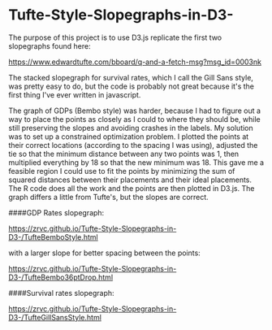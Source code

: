 # Tufte-Style-Slopegraphs-in-D3-

The purpose of this project is to use D3.js replicate the first two slopegraphs found here:

https://www.edwardtufte.com/bboard/q-and-a-fetch-msg?msg_id=0003nk

The stacked slopegraph for survival rates, which I call the Gill Sans style, was pretty easy to do, but the code is probably not great because it's the first thing I've ever written in javascript.

The graph of GDPs (Bembo style) was harder, because I had to figure out a way to place the points as closely as I could to where they should be, while still preserving the slopes and avoiding crashes in the labels.  My solution was to set up a constrained optimization problem.  I plotted the points at their correct locations (according to the spacing I was using), adjusted the tie so that the minimum distance between any two points was 1, then multiplied everything by 18 so that the new minimum was 18.  This gave me a feasible region I could use to fit the points by minimizing the sum of squared distances between their placements and their ideal placements.  The R code does all the work and the points are then plotted in D3.js.  The graph differs a little from Tufte's, but the slopes are correct. 

####GDP Rates slopegraph:

https://zrvc.github.io/Tufte-Style-Slopegraphs-in-D3-/TufteBemboStyle.html

with a larger slope for better spacing between the points:

https://zrvc.github.io/Tufte-Style-Slopegraphs-in-D3-/TufteBembo36ptDrop.html


####Survival rates slopegraph:

https://zrvc.github.io/Tufte-Style-Slopegraphs-in-D3-/TufteGillSansStyle.html
